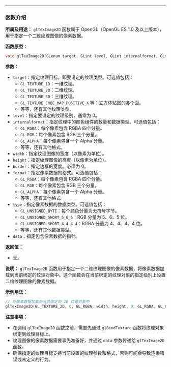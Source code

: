 
-----
### 函数介绍

**所属及用途：** `glTexImage2D` 函数属于 OpenGL（OpenGL ES 1.0 及以上版本），用于指定一个二维纹理图像的像素数据。

**函数原型：**
```cpp
void glTexImage2D(GLenum target, GLint level, GLint internalformat, GLsizei width, GLsizei height, GLint border, GLenum format, GLenum type, const GLvoid * data);
```

**参数：**
- `target`：指定纹理目标，即要设定的纹理类型。可选值包括：
  - `GL_TEXTURE_1D`：一维纹理。
  - `GL_TEXTURE_2D`：二维纹理。
  - `GL_TEXTURE_3D`：三维纹理。
  - `GL_TEXTURE_CUBE_MAP_POSITIVE_X` 等：立方体贴图的各个面。
  - 等等，还有其他纹理类型。
- `level`：指定要设定的纹理级别，通常为 0。
- `internalformat`：指定纹理中的颜色组件的数量和数据类型。可选值包括：
  - `GL_RGBA`：每个像素包含 RGBA 四个分量。
  - `GL_RGB`：每个像素包含 RGB 三个分量。
  - `GL_ALPHA`：每个像素包含一个 Alpha 分量。
  - 等等，还有其他格式。
- `width`：指定纹理图像的宽度（以像素为单位）。
- `height`：指定纹理图像的高度（以像素为单位）。
- `border`：指定边框的宽度。必须为 0。
- `format`：指定像素数据的格式。可选值包括：
  - `GL_RGBA`：每个像素包含 RGBA 四个分量。
  - `GL_RGB`：每个像素包含 RGB 三个分量。
  - `GL_ALPHA`：每个像素包含一个 Alpha 分量。
  - 等等，还有其他格式。
- `type`：指定像素数据的数据类型。可选值包括：
  - `GL_UNSIGNED_BYTE`：每个颜色分量为无符号字节。
  - `GL_UNSIGNED_SHORT_5_6_5`：RGB 分量为 5、6、5 位。
  - `GL_UNSIGNED_SHORT_4_4_4_4`：RGBA 分量为 4、4、4、4 位。
  - 等等，还有其他数据类型。
- `data`：指定包含像素数据的指针。

**返回值：**
- 无。

**说明：**
`glTexImage2D` 函数用于指定一个二维纹理图像的像素数据，将像素数据加载到当前绑定的纹理对象中。这个函数会在当前绑定的纹理对象的指定级别上设置二维纹理图像的像素数据。

**示例用法：**
```cpp
// 将像素数据加载到当前绑定的 2D 纹理对象中
glTexImage2D(GL_TEXTURE_2D, 0, GL_RGBA, width, height, 0, GL_RGBA, GL_UNSIGNED_BYTE, data);
```

**注意事项：**
- 在调用 `glTexImage2D` 函数之前，需要先通过 `glBindTexture` 函数将纹理对象绑定到纹理目标上。
- 纹理图像的像素数据需要事先准备好，并通过 `data` 参数传递给 `glTexImage2D` 函数。
- 确保指定的纹理目标支持当前设置的纹理参数和格式，否则可能会导致渲染错误或未定义的行为。